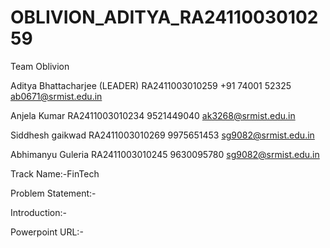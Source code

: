 # OBLIVION_ADITYA_RA2411003010259
Team Oblivion

Aditya Bhattacharjee (LEADER)
RA2411003010259
+91 74001 52325
ab0671@srmist.edu.in

Anjela Kumar 
RA2411003010234
9521449040
ak3268@srmist.edu.in

Siddhesh  gaikwad 
RA2411003010269
9975651453
sg9082@srmist.edu.in

Abhimanyu Guleria 
RA2411003010245
9630095780
sg9082@srmist.edu.in

Track Name:-FinTech

Problem Statement:-

Introduction:-

Powerpoint URL:-  
